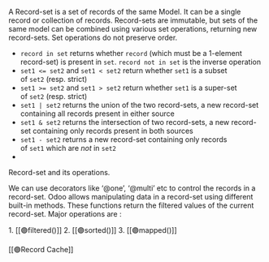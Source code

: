 
A Record-set is a set of records of the same Model. It can be a single record or collection of records. 
Record-sets are immutable, but sets of the same model can be combined using various set operations, returning new record-sets. Set operations do not preserve order.
-   `record in set` returns whether `record` (which must be a 1-element record-set) is present in `set`. `record not in set` is the inverse operation    
-   `set1 <= set2` and `set1 < set2` return whether `set1` is a subset of `set2` (resp. strict)    
-   `set1 >= set2` and `set1 > set2` return whether `set1` is a super-set of `set2` (resp. strict)    
-   `set1 | set2` returns the union of the two record-sets, a new record-set containing all records present in either source    
-   `set1 & set2` returns the intersection of two record-sets, a new record-set containing only records present in both sources    
-   `set1 - set2` returns a new record-set containing only records of `set1` which are _not_ in `set2`
- 
Record-set and its operations.

We can use decorators like ‘@one’, ‘@multi’ etc to control the records in a record-set. Odoo allows manipulating data in a record-set using different built-in methods. These functions return the filtered values of the current record-set. Major operations are :

1. [[🟣filtered()]]
2. [[🟣sorted()]]
3. [[🟣mapped()]]


 [[🟣Record Cache]]

